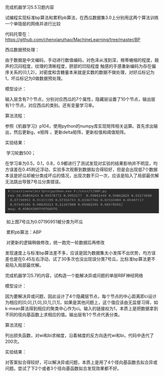 完成机器学习5.5习题内容

试编程实现标准bp算法和累积pb算法，在西瓜数据集3.0上分别用这两个算法训练一个单隐层的网络并进行比较

代码托管在：https://github.com/chenxianzhao/MachineLearning/tree/master/BP

西瓜数据预处理：

​         由于数据是中文编码，手动进行数值编码，对色泽从浅到深，根蒂蜷缩的程度，敲声的沉闷程度，纹理的清晰程度，脐部的凹陷程度 触感的手感重新编码为存在偏序关系的{0,1,2}，对密度和含糖量本来就是实数的数据不做处理，对好瓜标记为1，坏瓜标记为0做数据预处理。

模型设计：

​         输入层含有7个节点，分别对应西瓜的7个属性，隐藏层设置了10个节点，输出层有1个节点，对应西瓜的类别。还有变量学习率。

算法流程：

​         参照《机器学习》p104，使用python的numpy库实现矩阵相关运算。首先求出输出，然后更新g，e矩阵 ，更新delta矩阵，更新权值和阈值矩阵。

实验结果：

​         学习轮数500；

​         在学习率为0.5，0.1，0.8，0.9都进行了测试发现对实验的结果影响并不明显，均方误差在0.45附近浮动，实验多次观察到数据拟合得较好，但是会出现低7个数据本该是好瓜却被分类成坏瓜的情况，出现次数不只一次，应该是陷入了局部最优解无法跳出导致7号瓜分类错误。

 

![img](./p1.png)

​         如上图7号瓜为0.07190951被分类为坏瓜

​	累积pb算法：ABP

​         对更新的逻辑稍做修改，统一跑完一轮数据后再修改

​         发现速度上与标准bp算法差不多，应该是因为数据集太小发挥不出优势，均方误差也是在0.45左右浮动，试了30多次也没出现误分类7号瓜，比标准bp算法更不易陷入局部最优解。

完成机器学习5.7的内容，试构造一个能解决异或问题的单层RBF神经网络

模型设计：

​         因为要解决异或问题，因此设计了4个隐藏层节点，每个节点的中心距离即ci设计为相应的[0,0],[1,0],[0,1],[1,1]，如果是其他问题上，这个值应该由无监督习得，如k-mean算法得到相应的聚类中心作为ci。输入的链接权为1，本质上是把数据拿到不同的径向基函数上求相应的值。输出层有1个节点代表分类。

算法流程：

​         列出损失函数，对wi和bi求梯度，沿着梯度的反方向迭代wi和bi，代码中迭代了200次。

实验结果：

​         对答案拟合得较好，可以解决异或问题，本质上是用了4个径向基函数去拟合异或问题。尝试了下2个或者3个径向基函数拟合发现效果都不好。